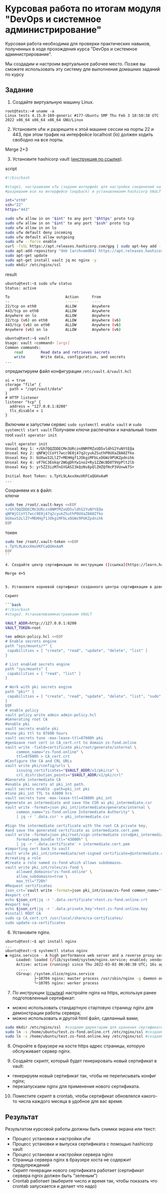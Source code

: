 # Курсовая работа по итогам модуля "DevOps и системное администрирование"

Курсовая работа необходима для проверки практических навыков, полученных в ходе прохождения курса "DevOps и системное администрирование".

Мы создадим и настроим виртуальное рабочее место. Позже вы сможете использовать эту систему для выполнения домашних заданий по курсу

## Задание

1. Создайте виртуальную машину Linux.  
```
root@tests:~# uname -a
Linux tests 4.15.0-169-generic #177-Ubuntu SMP Thu Feb 3 10:50:38 UTC 2022 x86_64 x86_64 x86_64 GNU/Linux

```

2. Установите ufw и разрешите к этой машине сессии на порты 22 и 443, при этом трафик на интерфейсе localhost (lo) должен ходить свободно на все порты.  

Merge 2+3

3. Установите hashicorp vault ([инструкция по ссылке](https://learn.hashicorp.com/tutorials/vault/getting-started-install?in=vault/getting-started#install-vault)).

script

```bash
#!/bin/bash

#stage1. настраиваем ufw (задаем интерфейс для настройки соеденений на SSH и HTTPS порты (можно задать нестандартные) по TCP, 
#разрешаем все на интерфейсе loopback) и устанавливаем hashicorp VAULT и jq.

int="eth0"
ssh="22"
https="443"

sudo ufw allow in on "$int" to any port "$https" proto tcp
sudo ufw allow in on "$int" to any port "$ssh" proto tcp
sudo ufw allow in on lo
sudo ufw default deny incoming
sudo ufw default allow outgoing
sudo ufw --force enable
curl -fsSL https://apt.releases.hashicorp.com/gpg | sudo apt-key add -
sudo apt-add-repository "deb [arch=amd64] https://apt.releases.hashicorp.com $(lsb_release -cs) main"
sudo apt-get update
sudo apt-get install vault jq mc nginx -y
sudo mkdir /etc/nginx/ssl


```  
result  
```bash 
ubuntu@test:~$ sudo ufw status
Status: active

To                         Action      From
--                         ------      ----
22/tcp on eth0             ALLOW       Anywhere
443/tcp on eth0            ALLOW       Anywhere
Anywhere on lo             ALLOW       Anywhere
22/tcp (v6) on eth0        ALLOW       Anywhere (v6)
443/tcp (v6) on eth0       ALLOW       Anywhere (v6)
Anywhere (v6) on lo        ALLOW       Anywhere (v6)
```
```bash 
ubuntu@test:~$ vault
Usage: vault <command> [args]
Common commands:
    read        Read data and retrieves secrets
    write       Write data, configuration, and secrets
...
```
отредактируем файл конфигурации `/etc/vault.d/vault.hcl`  

```
ui = true
storage "file" {
  path = "/opt/vault/data"
}
# HTTP listener
listener "tcp" {
  address = "127.0.0.1:8200"
  tls_disable = 1
}
```

Включим и запустим сервис
`sudo systemctl enable vault` и `sudo systemctl start vault`
Получаем ключи распечатки и начальный токен root  `vault operator init` 
```bash
vault operator init
Unseal Key 1: +/Gh7QQZDDECMn3URczn8NMfMZxUD5vldhS2YuNYtEQa
Unseal Key 2: qNFWjCCoYt7wcc9E0j47q2cyukZSuthP0UXaZ8A0Zfko
Unseal Key 3: bUXwx52LlZ7+MEHHgf1JOkgiMFbLxOGWz9PUKZpdnihk
Unseal Key 4: vF7kC3Eokqr2WGgDhYw1no2+Ry1ZZWcBD8T9VpPlt2lb
Unseal Key 5: yr5ZZ3izM7nGYGASI3kQzNs8pQlZHZQfHcP3VUnwkTS+

Initial Root Token: s.TpYL9LAxxXmuVKFCaQGHxAaM
...
```

Сохраняем их в файл:  
ключи
```bash 
sudo tee /root/.vault-keys <<EOF
+/Gh7QQZDDECMn3URczn8NMfMZxUD5vldhS2YuNYtEQa
qNFWjCCoYt7wcc9E0j47q2cyukZSuthP0UXaZ8A0Zfko
bUXwx52LlZ7+MEHHgf1JOkgiMFbLxOGWz9PUKZpdnihk
EOF
```
токен
```bash 
sudo tee /root/.vault-token <<EOF
s.TpYL9LAxxXmuVKFCaQGHxAaM
EOF
``

4. Cоздайте центр сертификации по инструкции ([ссылка](https://learn.hashicorp.com/tutorials/vault/pki-engine?in=vault/secrets-management)) и выпустите сертификат для использования его в настройке веб-сервера nginx (срок жизни сертификата - месяц).

Merge 4+5


5. Установите корневой сертификат созданного центра сертификации в доверенные в хостовой системе.

Скрипт

```bash 
#!/bin/bash 
#stage2. Устанавливаемнастраиваем VAULT

VAULT_ADDR=http://127.0.0.1:8200  
VAULT_TOKEN=root 

tee admin-policy.hcl <<EOF  
# Enable secrets engine  
path "sys/mounts/*" {  
 capabilities = [ "create", "read", "update", "delete", "list" ]  
}  

# List enabled secrets engine  
path "sys/mounts" {  
 capabilities = [ "read", "list" ]  
}  

# Work with pki secrets engine  
path "pki*" {  
 capabilities = [ "create", "read", "update", "delete", "list", "sudo" ]  
} 
EOF  
# enable policy  
vault policy write admin admin-policy.hcl  
#Generating root CA  
#enable pki  
vault secrets enable pki  
#tune pki ttl to 87600 hours  
vault secrets tune -max-lease-ttl=87600h pki  
#gen&save root cert in CA_cert.crt to domain zs-fond.online  
vault write -field=certificate pki/root/generate/internal \  
     common_name="zs-fond.online" \  
     ttl=87600h > CA_cert.crt  
#Configure the CA and CRL URLs  
vault write pki/config/urls \  
     issuing_certificates="$VAULT_ADDR/v1/pki/ca" \  
     crl_distribution_points="$VAULT_ADDR/v1/pki/crl"  
#Generate intermediate CA  
#enable pki secrets at pki_int path.  
vault secrets enable -path=pki_int pki  
#tune pki_int TTL to 43800 hrs  
vault secrets tune -max-lease-ttl=43800h pki_int  
#generate an intermediate and save the CSR as pki_intermediate.csr  
vault write -format=json pki_int/intermediate/generate/internal \  
     common_name="zs-fond.online Intermediate Authority" \  
     | jq -r '.data.csr' > pki_intermediate.csr  

#Sign the intermediate certificate with the root CA private key,  
#and save the generated certificate as intermediate.cert.pem  
vault write -format=json pki/root/sign-intermediate csr=@pki_intermediate.csr \  
     format=pem_bundle ttl="43800h" \  
     | jq -r '.data.certificate' > intermediate.cert.pem  
#importing cert back to vault  
vault write pki_int/intermediate/set-signed certificate=@intermediate.cert.pem  
#creating a role  
#Create a role named zs-fond which allows subdomains.  
vault write pki_int/roles/zs-fond \  
     allowed_domains="zs-fond.online" \  
     allow_subdomains=true \  
     max_ttl="720h"  
#Request certificates  
json_crt=`vault write -format=json pki_int/issue/zs-fond common_name="test.zs-fond.online" ttl="720h"`  
#export crt  
echo $json_crt|jq -r '.data.certificate'>test.zs-fond.online.crt  
#export key  
echo $json_crt|jq -r '.data.private_key'>test.zs-fond.online.key  
#install ROOT CA  
sudo cp CA_cert.crt /usr/local/share/ca-certificates/  
sudo update-ca-certificates  
```

6. Установите nginx.

```bash
ubuntu@test:~$ apt install nginx
...
ubuntu@test:~$ systemctl status nginx
● nginx.service - A high performance web server and a reverse proxy server
     Loaded: loaded (/lib/systemd/system/nginx.service; enabled; vendor preset: enabled)
     Active: active (running) since Thu 2022-03-03 06:08:30 UTC; 16s ago
      ....
     CGroup: /system.slice/nginx.service
             ├─10704 nginx: master process /usr/sbin/nginx -g daemon on; master_process on;
             └─10705 nginx: worker process
```

7. По инструкции ([ссылка](https://nginx.org/en/docs/http/configuring_https_servers.html)) настройте nginx на https, используя ранее подготовленный сертификат:
  - можно использовать стандартную стартовую страницу nginx для демонстрации работы сервера;
  - можно использовать и другой html файл, сделанный вами;

```bash 
sudo mkdir /etc/nginx/ssl  #создаем директорию для хранения сертификатов ssl
sudo ln -s /home/ubuntu/test.zs-fond.online.crt /etc/nginx/ssl #создаем символьную ссылку на crt для nginx
sudo ln -s /home/ubuntu/test.zs-fond.online.key /etc/nginx/ssl #создаем символьную ссылку на key для nginx
```


8. Откройте в браузере на хосте https адрес страницы, которую обслуживает сервер nginx.

9. Создайте скрипт, который будет генерировать новый сертификат в vault:
  - генерируем новый сертификат так, чтобы не переписывать конфиг nginx;
  - перезапускаем nginx для применения нового сертификата.

10. Поместите скрипт в crontab, чтобы сертификат обновлялся какого-то числа каждого месяца в удобное для вас время.

## Результат

Результатом курсовой работы должны быть снимки экрана или текст:

- Процесс установки и настройки ufw
- Процесс установки и выпуска сертификата с помощью hashicorp vault
- Процесс установки и настройки сервера nginx
- Страница сервера nginx в браузере хоста не содержит предупреждений 
- Скрипт генерации нового сертификата работает (сертификат сервера ngnix должен быть "зеленым")
- Crontab работает (выберите число и время так, чтобы показать что crontab запускается и делает что надо)
